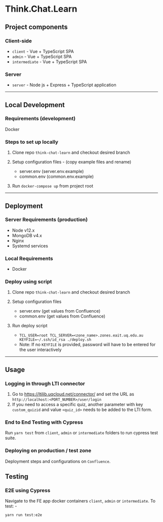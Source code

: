 # Think.Chat.Learn

## Project components

### Client-side
* `client` - Vue + TypeScript SPA
* `admin` - Vue + TypeScript SPA
* `intermediate` - Vue + TypeScript SPA

### Server
* `server` - Node js + Express + TypeScript application

---
## Local Development

### Requirements (development)
Docker

### Steps to set up locally

1. Clone repo `think-chat-learn` and checkout desired branch
2. Setup configuration files - (copy example files and rename)
    * server.env (server.env.example)
    * common.env (common.env.example)

3. Run `docker-compose up` from project root

---
## Deployment

### Server Requirements (production)
* Node v12.x
* MongoDB v4.x
* Nginx
* Systemd services

### Local Requirements
* Docker


### Deploy using script

1. Clone repo `think-chat-learn` and checkout desired branch
2. Setup configuration files
    * server.env (get values from Confluence)
    * common.env (get values from Confluence)

3. Run deploy script
    * ```TCL_USER=root TCL_SERVER=<zone_name>.zones.eait.uq.edu.au KEYFILE=~/.ssh/id_rsa ./deploy.sh```
    * Note: If no `KEYFILE` is provided, password will have to be entered for the user interactively


---
## Usage
### Logging in through LTI connector
1. Go to https://ltilib.uqcloud.net/connector/ and set the URL as `http://localhost:<PORT_NUMBER>/user/login`
2. If you need to access a specific quiz, another parameter with key `custom_quizid` and value `<quiz_id>` needs to be added to the LTI form.

### End to End Testing with Cypress
Run `yarn test` from `client`, `admin` or `intermediate` folders to run cypress test suite.

### Deploying on production / test zone

Deployment steps and configurations on `Confluence`.


## Testing

### E2E using Cypress

Navigate to the FE app docker containers `client`, `admin` or `intermediate`. To test: -

`yarn run test:e2e`